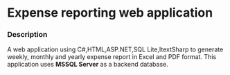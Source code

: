 # Expense reporting web application

### Description
A web application using C#,HTML,ASP.NET,SQL Lite,ItextSharp to generate weekly, monthly and yearly expense report in Excel and PDF format.
This application uses **MSSQL Server** as a backend database.